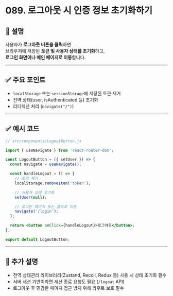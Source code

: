 # 089. 로그아웃 시 인증 정보 초기화하기

## 📄 설명

사용자가 **로그아웃 버튼을 클릭**하면  
브라우저에 저장된 **토큰 및 사용자 상태를 초기화**하고,  
**로그인 화면이나 메인 페이지로 이동**합니다.

---

## ✅ 주요 포인트
- `localStorage` 또는 `sessionStorage`에 저장된 토큰 제거
- 전역 상태(user, isAuthenticated 등) 초기화
- 리디렉션 처리 (`navigate("/")`)

---

## ✅ 예시 코드

```jsx
// src/components/LogoutButton.js

import { useNavigate } from 'react-router-dom';

const LogoutButton = ({ setUser }) => {
  const navigate = useNavigate();

  const handleLogout = () => {
    // 토큰 제거
    localStorage.removeItem('token');

    // 사용자 상태 초기화
    setUser(null);

    // 로그인 페이지 또는 홈으로 이동
    navigate('/login');
  };

  return <button onClick={handleLogout}>로그아웃</button>;
};

export default LogoutButton;
```

---

## 📝 추가 설명
- 전역 상태관리 라이브러리(Zustand, Recoil, Redux 등) 사용 시 상태 초기화 필수
- 서버 세션 기반이라면 세션 종료 요청도 필요 (`/logout` API)
- 로그아웃 후 민감한 페이지 접근 방지 위해 라우트 보호 필수
